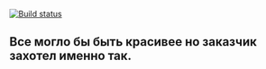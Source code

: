 [![Build status](https://ci.appveyor.com/api/projects/status/p2r53pmwa7vdqkdw?svg=true)](https://ci.appveyor.com/project/r616on/spil-service)

## Все могло бы быть красивее но заказчик захотел именно так.
